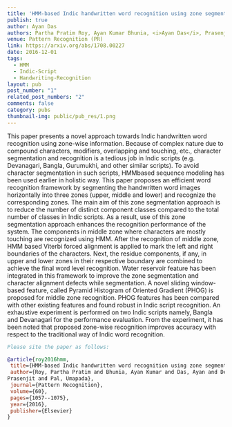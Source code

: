 ```yaml
---
title: 'HMM-based Indic handwritten word recognition using zone segmentation'
publish: true
author: Ayan Das
authors: Partha Pratim Roy, Ayan Kumar Bhunia, <i>Ayan Das</i>, Prasenjit Dey, Umapada Pal
venue: Pattern Recognition (PR)
link: https://arxiv.org/abs/1708.00227
date: 2016-12-01
tags:
  - HMM
  - Indic-Script
  - Handwriting-Recognition
layout: pub
post_number: "1"
related_post_numbers: "2"
comments: false
category: pubs
thumbnail-img: public/pub_res/1.png
---
```


This paper presents a novel approach towards Indic handwritten word recognition using zone-wise
information. Because of complex nature due to compound characters, modifiers, overlapping and
touching, etc., character segmentation and recognition is a tedious job in Indic scripts (e.g. Devanagari,
Bangla, Gurumukhi, and other similar scripts). To avoid character segmentation in such scripts, HMMbased
sequence modeling has been used earlier in holistic way. This paper proposes an efficient word
recognition framework by segmenting the handwritten word images horizontally into three zones (upper,
middle and lower) and recognize the corresponding zones. The main aim of this zone segmentation
approach is to reduce the number of distinct component classes compared to the total number of classes in
Indic scripts. As a result, use of this zone segmentation approach enhances the recognition performance of
the system. The components in middle zone where characters are mostly touching are recognized using
HMM. After the recognition of middle zone, HMM based Viterbi forced alignment is applied to mark the
left and right boundaries of the characters. Next, the residue components, if any, in upper and lower zones
in their respective boundary are combined to achieve the final word level recognition. Water reservoir
feature has been integrated in this framework to improve the zone segmentation and character alignment
defects while segmentation. A novel sliding window-based feature, called Pyramid Histogram of Oriented
Gradient (PHOG) is proposed for middle zone recognition. PHOG features has been compared with other
existing features and found robust in Indic script recognition. An exhaustive experiment is performed on
two Indic scripts namely, Bangla and Devanagari for the performance evaluation. From the experiment, it
has been noted that proposed zone-wise recognition improves accuracy with respect to the traditional way
of Indic word recognition.

~~~BibTex
Please site the paper as follows:

@article{roy2016hmm,
 title={HMM-based Indic handwritten word recognition using zone segmentation},
 author={Roy, Partha Pratim and Bhunia, Ayan Kumar and Das, Ayan and Dey,
Prasenjit and Pal, Umapada},
 journal={Pattern Recognition},
 volume={60},
 pages={1057--1075},
 year={2016},
 publisher={Elsevier}
}
~~~